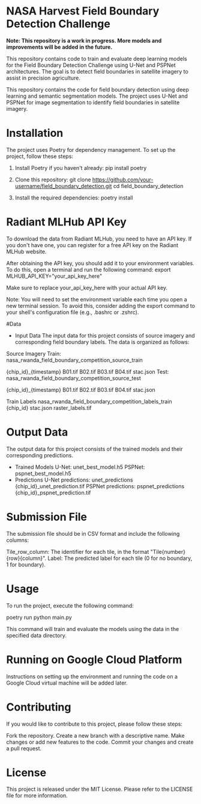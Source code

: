 # NASA Harvest Field Boundary Detection Challenge

**Note: This repository is a work in progress. More models and improvements will be added in the future.**

This repository contains code to train and evaluate deep learning models for the Field Boundary Detection Challenge using U-Net and PSPNet architectures. The goal is to detect field boundaries in satellite imagery to assist in precision agriculture.

This repository contains the code for field boundary detection using deep learning and semantic segmentation models. The project uses U-Net and PSPNet for image segmentation to identify field boundaries in satellite imagery.

# Installation
The project uses Poetry for dependency management. To set up the project, follow these steps:

1. Install Poetry if you haven't already:
pip install poetry

2. Clone this repository:
git clone https://github.com/your-username/field_boundary_detection.git
cd field_boundary_detection

3. Install the required dependencies:
poetry install

# Radiant MLHub API Key
To download the data from Radiant MLHub, you need to have an API key. If you don't have one, you can register for a free API key on the Radiant MLHub website.

After obtaining the API key, you should add it to your environment variables. To do this, open a terminal and run the following command:
export MLHUB_API_KEY="your_api_key_here"

Make sure to replace your_api_key_here with your actual API key.

Note: You will need to set the environment variable each time you open a new terminal session. To avoid this, consider adding the export command to your shell's configuration file (e.g., .bashrc or .zshrc).

#Data
- Input Data
The input data for this project consists of source imagery and corresponding field boundary labels. The data is organized as follows:

Source Imagery
Train: nasa_rwanda_field_boundary_competition_source_train

{chip_id}_{timestamp}
B01.tif
B02.tif
B03.tif
B04.tif
stac.json
Test: nasa_rwanda_field_boundary_competition_source_test

{chip_id}_{timestamp}
B01.tif
B02.tif
B03.tif
B04.tif
stac.json

Train Labels
nasa_rwanda_field_boundary_competition_labels_train
{chip_id}
stac.json
raster_labels.tif

# Output Data
The output data for this project consists of the trained models and their corresponding predictions.

- Trained Models
U-Net: unet_best_model.h5
PSPNet: pspnet_best_model.h5
- Predictions
U-Net predictions: unet_predictions
{chip_id}_unet_prediction.tif
PSPNet predictions: pspnet_predictions
{chip_id}_pspnet_prediction.tif

# Submission File
The submission file should be in CSV format and include the following columns:

Tile_row_column: The identifier for each tile, in the format "Tile{number}{row}{column}".
Label: The predicted label for each tile (0 for no boundary, 1 for boundary).

# Usage

To run the project, execute the following command:

poetry run python main.py

This command will train and evaluate the models using the data in the specified data directory.

# Running on Google Cloud Platform
Instructions on setting up the environment and running the code on a Google Cloud virtual machine will be added later.

# Contributing
If you would like to contribute to this project, please follow these steps:

Fork the repository.
Create a new branch with a descriptive name.
Make changes or add new features to the code.
Commit your changes and create a pull request.

# License
This project is released under the MIT License. Please refer to the LICENSE file for more information.
